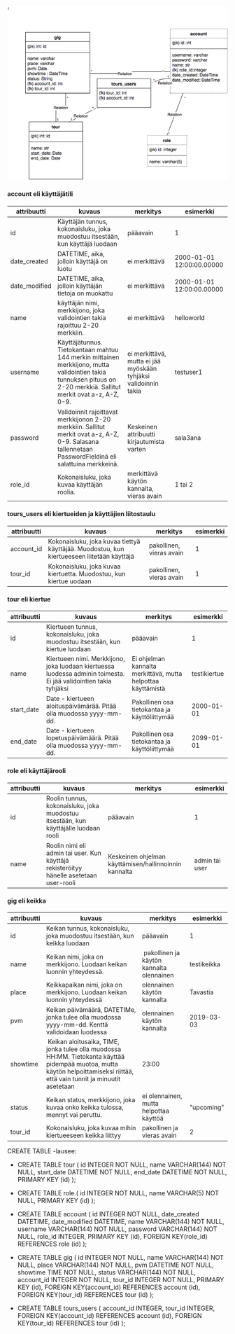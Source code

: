 ![Tietokantakaavio](https://github.com/jokineno/Tour/blob/master/documentation/tietokantakaavio.png)

#### account eli käyttäjätili
attribuutti | kuvaus | merkitys | esimerkki
--- | --- | --- | ---
id | Käyttäjän tunnus, kokonaisluku, joka muodostuu itsestään, kun käyttäjä luodaan | pääavain| 1
date_created | DATETIME, aika, jolloin käyttäjä on luotu | ei merkittävä | 2000-01-01 12:00:00.00000
date_modified | DATETIME, aika, jolloin käyttäjän tietoja on muokattu | ei merkittävä | 2000-01-01 12:00:00.00000
name | käyttäjän nimi, merkkijono, joka validointien takia rajoittuu 2-20 merkkiin. | ei merkittävä | helloworld
username | Käyttäjätunnus. Tietokantaan mahtuu 144 merkin mittainen merkkijono, mutta validointien takia tunnuksen pituus on 2-20 merkkiä. Sallitut merkit ovat a-z, A-Z, 0-9. | ei merkittävä, mutta ei jää myöskään tyhjäksi validoinnin takia | testuser1
password | Validoinnit rajoittavat merkkijonon 2-20 merkkiin. Sallitut merkit ovat a-z, A-Z, 0-9. Salasana tallennetaan PasswordFieldinä eli salattuina merkkeinä.  | Keskeinen attribuutti kirjautumista varten | sala3ana
role_id | Kokonaisluku, joka kuvaa käyttäjän roolia. | merkittävä käytön kannalta, vieras avain | 1 tai 2


#### tours_users eli kiertueiden ja käyttäjien liitostaulu

attribuutti | kuvaus | merkitys | esimerkki
--- | --- | --- | ---
account_id | Kokonaisluku, joka kuvaa tiettyä käyttäjää. Muodostuu, kun kiertueeseen liitetään käyttäjä | pakollinen, vieras avain| 1
tour_id | Kokonaisluku, joka kuvaa kiertuetta. Muodostuu, kun kiertue uodaan | pakollinen, vieras avain | 1




#### tour eli kiertue
attribuutti | kuvaus | merkitys | esimerkki
--- | --- | --- | ---
id | Kiertueen tunnus, kokonaisluku, joka muodostuu itsestään, kun kiertue luodaan | pääavain| 1
name | Kiertueen nimi. Merkkijono, joka luodaan kiertuessa luodessa adminin toimesta. Ei jää validointien takia tyhjäksi | Ei ohjelman kannalta merkittävä, mutta helpottaa käyttämistä| testikiertue
start_date | Date - kiertueen aloituspäivämärää. Pitää olla muodossa yyyy-mm-dd. | Pakollinen osa tietokantaa ja käyttöliittymää | 2000-01-01
end_date | Date - kiertueen lopetuspäivämäärä. Pitää olla muodossa yyyy-mm-dd. | Pakollinen osa tietokantaa ja käyttöliittymää | 2099-01-01



#### role eli käyttäjärooli
attribuutti | kuvaus | merkitys | esimerkki
--- | --- | --- | ---
id | Roolin tunnus, kokonaisluku, joka muodostuu itsestään, kun käyttäjälle luodaan rooli | pääavain| 1
name | Roolin nimi eli admin tai user. Kun käyttäjä rekisteröityy hänelle asetetaan user-rooli | Keskeinen ohjelman käyttämisen/hallinnoinnin kannalta | admin tai user




#### gig eli keikka
attribuutti | kuvaus | merkitys | esimerkki
--- | --- | --- | ---
id | Keikan tunnus, kokonaisluku, joka muodostuu itsestään, kun keikka luodaan | pääavain| 1
name | Keikan nimi, joka on merkkijono. Luodaan keikan luonnin yhteydessä.  | pakollinen ja käytön kannalta olennainen | testikeikka
place | Keikkapaikan nimi, joka on merkkijono. Luodaan keikan luonnin yhteydessä | olennainen käytön kannalta | Tavastia
pvm | Keikan päivämäärä, DATETIMe, jonka tulee olla muodossa yyyy-mm-dd. Kenttä validoidaan luodessa | olennainen käytön kannalta | 2019-03-03
showtime | Keikan aloitusaika, TIME, jonka tulee olla muodossa HH:MM. Tietokanta käyttää pidempää muotoa, mutta käytön helpoittamiseksi riittää, että vain tunnit ja minuutit asetetaan | 23:00
status | Keikan status, merkkijono, joka kuvaa onko keikka tulossa, mennyt vai peruttu. | ei olennainen, mutta helpottaa käyttöä | "upcoming" 
tour_id | Kokonaisluku, joka kuvaa mihin kiertueeseen keikka liittyy | pakollinen ja vieras avain | 2




CREATE TABLE -lausee: 

- CREATE TABLE tour (
	id INTEGER NOT NULL, 
	name VARCHAR(144) NOT NULL, 
	start_date DATETIME NOT NULL, 
	end_date DATETIME NOT NULL, 
	PRIMARY KEY (id)
);



- CREATE TABLE role (
	id INTEGER NOT NULL, 
	name VARCHAR(5) NOT NULL, 
	PRIMARY KEY (id)
);

- CREATE TABLE account (
	id INTEGER NOT NULL, 
	date_created DATETIME, 
	date_modified DATETIME, 
	name VARCHAR(144) NOT NULL, 
	username VARCHAR(144) NOT NULL, 
	password VARCHAR(144) NOT NULL, 
	role_id INTEGER, 
	PRIMARY KEY (id), 
	FOREIGN KEY(role_id) REFERENCES role (id)
);

- CREATE TABLE gig (
	id INTEGER NOT NULL, 
	name VARCHAR(144) NOT NULL, 
	place VARCHAR(144) NOT NULL, 
	pvm DATETIME NOT NULL, 
	showtime TIME NOT NULL, 
	status VARCHAR(144) NOT NULL, 
	account_id INTEGER NOT NULL, 
	tour_id INTEGER NOT NULL, 
	PRIMARY KEY (id), 
	FOREIGN KEY(account_id) REFERENCES account (id), 
	FOREIGN KEY(tour_id) REFERENCES tour (id)
);

- CREATE TABLE tours_users (
	account_id INTEGER, 
	tour_id INTEGER, 
	FOREIGN KEY(account_id) REFERENCES account (id), 
	FOREIGN KEY(tour_id) REFERENCES tour (id)
);
